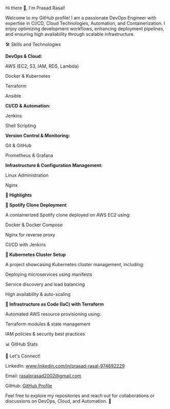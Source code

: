 Hi there 👋, I'm Prasad Rasal!

Welcome to my GitHub profile! I am a passionate DevOps Engineer with expertise in CI/CD, Cloud Technologies, Automation, and Containerization. I enjoy optimizing development workflows, enhancing deployment pipelines, and ensuring high availability through scalable infrastructure.

🛠️ Skills and Technologies

**DevOps & Cloud:**

AWS (EC2, S3, IAM, RDS, Lambda)

Docker & Kubernetes

Terraform

Ansible

**CI/CD & Automation:**

Jenkins

Shell Scripting

**Version Control & Monitoring:**

Git & GitHub

Prometheus & Grafana

**Infrastructure & Configuration Management:**

Linux Administration

Nginx

**🌟 Highlights**

**🔹 Spotify Clone Deployment**

A containerized Spotify clone deployed on AWS EC2 using:

Docker & Docker Compose

Nginx for reverse proxy

CI/CD with Jenkins

**🔹 Kubernetes Cluster Setup**

A project showcasing Kubernetes cluster management, including:

Deploying microservices using manifests

Service discovery and load balancing

High availability & auto-scaling

**🔹 Infrastructure as Code (IaC) with Terraform**

Automated AWS resource provisioning using:

Terraform modules & state management

IAM policies & security best practices

📊 GitHub Stats



💌 Let's Connect!

LinkedIn: www.linkedin.com/in/prasad-rasal-974692229

Email: rasalprasad2002@gmail.com

GitHub: [GitHub Profile](https://github.com/Prasadrasal2002/)

Feel free to explore my repositories and reach out for collaborations or discussions on DevOps, Cloud, and Automation. 🚀

